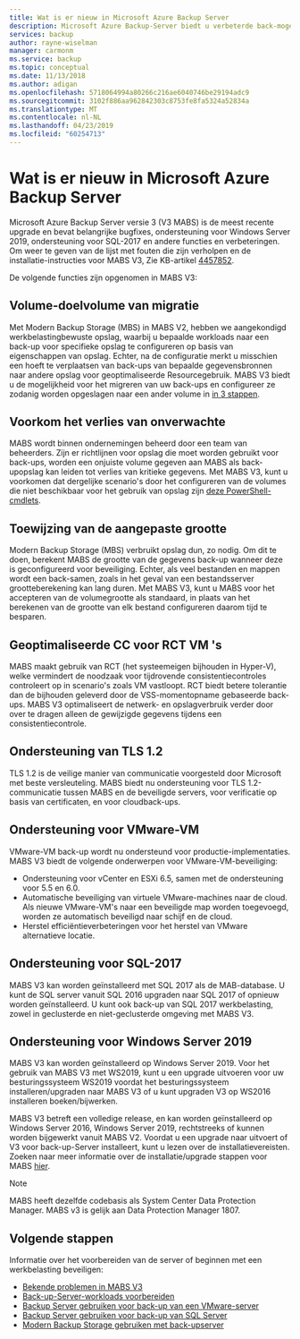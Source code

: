 ```yaml
---
title: Wat is er nieuw in Microsoft Azure Backup Server
description: Microsoft Azure Backup-Server biedt u verbeterde back-mogelijkheden voor het beveiligen van virtuele machines, bestanden en mappen en werkbelastingen. Informatie over het installeren of upgraden naar Azure Backup Server V3.
services: backup
author: rayne-wiselman
manager: carmonm
ms.service: backup
ms.topic: conceptual
ms.date: 11/13/2018
ms.author: adigan
ms.openlocfilehash: 5718064994a80266c216ae6040746be29194adc9
ms.sourcegitcommit: 3102f886aa962842303c8753fe8fa5324a52834a
ms.translationtype: MT
ms.contentlocale: nl-NL
ms.lasthandoff: 04/23/2019
ms.locfileid: "60254713"
---
```

# <a name="whats-new-in-microsoft-azure-backup-server"></a>Wat is er nieuw in Microsoft Azure Backup Server

Microsoft Azure Backup Server versie 3 (V3 MABS) is de meest recente upgrade en bevat belangrijke bugfixes, ondersteuning voor Windows Server 2019, ondersteuning voor SQL-2017 en andere functies en verbeteringen. Om weer te geven van de lijst met fouten die zijn verholpen en de installatie-instructies voor MABS V3, Zie KB-artikel [4457852](https://support.microsoft.com/en-us/help/4457852/microsoft-azure-backup-server-v3).

De volgende functies zijn opgenomen in MABS V3:

## <a name="volume-to-volume-migration"></a>Volume-doelvolume van migratie
Met Modern Backup Storage (MBS) in MABS V2, hebben we aangekondigd werkbelastingbewuste opslag, waarbij u bepaalde workloads naar een back-up voor specifieke opslag te configureren op basis van eigenschappen van opslag. Echter, na de configuratie merkt u misschien een hoeft te verplaatsen van back-ups van bepaalde gegevensbronnen naar andere opslag voor geoptimaliseerde Resourcegebruik. MABS V3 biedt u de mogelijkheid voor het migreren van uw back-ups en configureer ze zodanig worden opgeslagen naar een ander volume in [in 3 stappen](https://blogs.technet.microsoft.com/dpm/2017/10/24/storage-migration-with-dpm-2016-mbs/).

## <a name="prevent-unexpected-data-loss"></a>Voorkom het verlies van onverwachte
MABS wordt binnen ondernemingen beheerd door een team van beheerders. Zijn er richtlijnen voor opslag die moet worden gebruikt voor back-ups, worden een onjuiste volume gegeven aan MABS als back-upopslag kan leiden tot verlies van kritieke gegevens. Met MABS V3, kunt u voorkomen dat dergelijke scenario's door het configureren van de volumes die niet beschikbaar voor het gebruik van opslag zijn [deze PowerShell-cmdlets](https://docs.microsoft.com/system-center/dpm/add-storage#volume-exclusion).

## <a name="custom-size-allocation"></a>Toewijzing van de aangepaste grootte
Modern Backup Storage (MBS) verbruikt opslag dun, zo nodig. Om dit te doen, berekent MABS de grootte van de gegevens back-up wanneer deze is geconfigureerd voor beveiliging. Echter, als veel bestanden en mappen wordt een back-samen, zoals in het geval van een bestandsserver grootteberekening kan lang duren. Met MABS V3, kunt u MABS voor het accepteren van de volumegrootte als standaard, in plaats van het berekenen van de grootte van elk bestand configureren daarom tijd te besparen.

## <a name="optimized-cc-for-rct-vms"></a>Geoptimaliseerde CC voor RCT VM 's
MABS maakt gebruik van RCT (het systeemeigen bijhouden in Hyper-V), welke vermindert de noodzaak voor tijdrovende consistentiecontroles controleert op in scenario's zoals VM vastloopt. RCT biedt betere tolerantie dan de bijhouden geleverd door de VSS-momentopname gebaseerde back-ups. MABS V3 optimaliseert de netwerk- en opslagverbruik verder door over te dragen alleen de gewijzigde gegevens tijdens een consistentiecontrole.

## <a name="support-to-tls-12"></a>Ondersteuning van TLS 1.2
TLS 1.2 is de veilige manier van communicatie voorgesteld door Microsoft met beste versleuteling. MABS biedt nu ondersteuning voor TLS 1.2-communicatie tussen MABS en de beveiligde servers, voor verificatie op basis van certificaten, en voor cloudback-ups.

## <a name="vmware-vm-protection-support"></a>Ondersteuning voor VMware-VM
VMware-VM back-up wordt nu ondersteund voor productie-implementaties. MABS V3 biedt de volgende onderwerpen voor VMware-VM-beveiliging:

-   Ondersteuning voor vCenter en ESXi 6.5, samen met de ondersteuning voor 5.5 en 6.0.
- Automatische beveiliging van virtuele VMware-machines naar de cloud. Als nieuwe VMware-VM's naar een beveiligde map worden toegevoegd, worden ze automatisch beveiligd naar schijf en de cloud.
- Herstel efficiëntieverbeteringen voor het herstel van VMware alternatieve locatie.

## <a name="sql-2017-support"></a>Ondersteuning voor SQL-2017
MABS V3 kan worden geïnstalleerd met SQL 2017 als de MAB-database. U kunt de SQL server vanuit SQL 2016 upgraden naar SQL 2017 of opnieuw worden geïnstalleerd. U kunt ook back-up van SQL 2017 werkbelasting, zowel in geclusterde en niet-geclusterde omgeving met MABS V3.

## <a name="windows-server-2019-support"></a>Ondersteuning voor Windows Server 2019
MABS V3 kan worden geïnstalleerd op Windows Server 2019. Voor het gebruik van MABS V3 met WS2019, kunt u een upgrade uitvoeren voor uw besturingssysteem WS2019 voordat het besturingssysteem installeren/upgraden naar MABS V3 of u kunt upgraden V3 op WS2016 installeren boeken/bijwerken.

MABS V3 betreft een volledige release, en kan worden geïnstalleerd op Windows Server 2016, Windows Server 2019, rechtstreeks of kunnen worden bijgewerkt vanuit MABS V2. Voordat u een upgrade naar uitvoert of V3 voor back-up-Server installeert, kunt u lezen over de installatievereisten.
Zoeken naar meer informatie over de installatie/upgrade stappen voor MABS [hier](https://docs.microsoft.com/azure/backup/backup-azure-microsoft-azure-backup#software-package).


> [!NOTE]
> 
> MABS heeft dezelfde codebasis als System Center Data Protection Manager. MABS v3 is gelijk aan Data Protection Manager 1807.

## <a name="next-steps"></a>Volgende stappen

Informatie over het voorbereiden van de server of beginnen met een werkbelasting beveiligen:
- [Bekende problemen in MABS V3](backup-mabs-release-notes-v3.md)
- [Back-up-Server-workloads voorbereiden](backup-azure-microsoft-azure-backup.md)
- [Backup Server gebruiken voor back-up van een VMware-server](backup-azure-backup-server-vmware.md)
- [Backup Server gebruiken voor back-up van SQL Server](backup-azure-sql-mabs.md)
- [Modern Backup Storage gebruiken met back-upserver](backup-mabs-add-storage.md)
